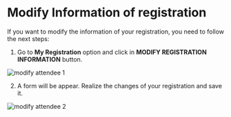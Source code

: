 # Modify Information of registration

If you want to modify the information of your registration, you need to follow the next steps:

1. Go to **My Registration** option and click in **MODIFY REGISTRATION INFORMATION** button.

![modify attendee 1](https://github.com/Lin777/Regis/blob/master/FAQ/images/modifyInformationAttendee1.png)

2. A form will be appear. Realize the changes of your registration and save it.

![modify attendee 2](https://github.com/Lin777/Regis/blob/master/FAQ/images/modifyInformationAttendee2.png)

